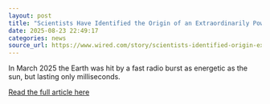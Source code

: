 ```yaml
---
layout: post
title: "Scientists Have Identified the Origin of an Extraordinarily Powerful Outer Space Radio Wave"
date: 2025-08-23 22:49:17 
categories: news
source_url: https://www.wired.com/story/scientists-identified-origin-extraordinarily-powerful-outer-space-radio-wave-frb-chime/
---
```


In March 2025 the Earth was hit by a fast radio burst as energetic as the sun, but lasting only milliseconds.

[Read the full article here](https://www.wired.com/story/scientists-identified-origin-extraordinarily-powerful-outer-space-radio-wave-frb-chime/)
